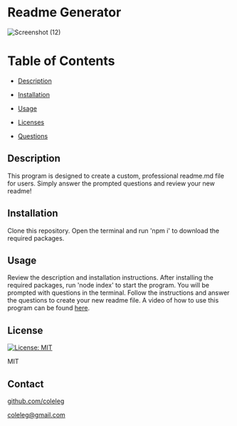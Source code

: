   # Readme Generator
  ![Screenshot (12)](https://user-images.githubusercontent.com/15861137/155098352-4410f770-b17c-469f-8a82-5529e85b8ee4.png)

  # Table of Contents
  * [Description](#description)
  
  * [Installation](#installation)
  
  * [Usage](#usage)
  
  * [Licenses](#licenses)
  
  * [Questions](#questions)


  ## Description
  This program is designed to create a custom, professional readme.md file for users.  Simply answer the prompted questions and review your new readme!

  ## Installation
  Clone this repository.  Open the terminal and run 'npm i' to download the required packages.

  ## Usage
  Review the description and installation instructions.  After installing the required packages, run 'node index' to start the program.  You will be prompted with questions in the terminal.  Follow the instructions and answer the questions to create your new readme file.  A video of how to use this program can be found [here](https://drive.google.com/file/d/1TJXdl6WsW-XTMhh9m3HX1tbms_-9MK9Z/view).

  ## License
  [![License: MIT](https://img.shields.io/badge/License-MIT-yellow.svg)](https://opensource.org/licenses/MIT)
  
  MIT

  ## Contact
  [github.com/coleleg](https://github.com/coleleg)
  
  coleleg@gmail.com
